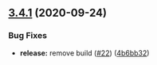 ## [3.4.1](https://github.com/americanexpress/babel-preset-amex/compare/v3.4.0...v3.4.1) (2020-09-24)


### Bug Fixes

* **release:** remove build ([#22](https://github.com/americanexpress/babel-preset-amex/issues/22)) ([4b6bb32](https://github.com/americanexpress/babel-preset-amex/commit/4b6bb32b8e9e9b8a5bb31faffb5ea65fe06253f5))
